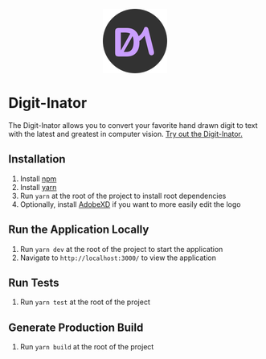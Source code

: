 <p align="center">
  <img src="public/icons/icon-128x128.png" alt="The Digit-Inator logo. Two letters, &quot;D&quot; and &quot;I&quot;, but the &quot;D&quot; is made to look like a zero and the &quot;I&quot; to look like a one.">
</p>

# Digit-Inator
The Digit-Inator allows you to convert your favorite hand drawn digit to text with the latest and greatest in computer vision. [Try out the Digit-Inator.](https://digit-inator.netlify.app/)

## Installation
1. Install [npm](https://www.npmjs.com/get-npm)
2. Install [yarn](https://classic.yarnpkg.com/en/docs/install/#windows-stable) 
3. Run `yarn` at the root of the project to install root dependencies
4. Optionally, install [AdobeXD](https://www.adobe.com/products/xd.html) if you want to more easily edit the logo

## Run the Application Locally
1. Run `yarn dev` at the root of the project to start the application
3. Navigate to `http://localhost:3000/` to view the application

## Run Tests
1. Run `yarn test` at the root of the project

## Generate Production Build
1. Run `yarn build` at the root of the project
